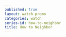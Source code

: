```yaml
---
published: true
layout: watch-promo
categories: watch
series-id: how-to-neighbor
title: How to Neighbor
---
```

